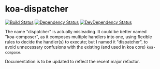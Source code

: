 # koa-dispatcher

[![Build Status](https://travis-ci.org/XeCycle/koa-dispatcher.svg?branch=master)](https://travis-ci.org/XeCycle/koa-dispatcher)
[![Dependency Status](https://img.shields.io/david/XeCycle/koa-dispatcher.svg)](https://david-dm.org/XeCycle/koa-dispatcher)
[![DevDependency Status](https://img.shields.io/david/dev/XeCycle/koa-dispatcher.svg)](https://david-dm.org/XeCycle/koa-dispatcher)

The name "dispatcher" is actually misleading.  It could be better
named "koa-composer", as it composes multiple handlers into one,
using flexible rules to decide the handler(s) to execute; but I
named it "dispatcher", to avoid unnecessary confusions with the
existing (and used in koa core) `koa-compose`.

Documentation is to be updated to reflect the recent major refactor.
